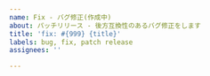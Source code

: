 ```yaml
---
name: Fix - バグ修正(作成中)
about: パッチリリース - 後方互換性のあるバグ修正をします
title: 'fix: #{999} {title}'
labels: bug, fix, patch release
assignees: ''

---
```



